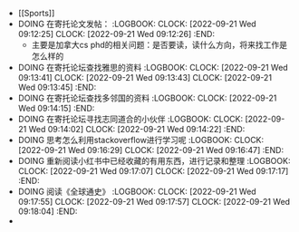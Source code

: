 - [[Sports]]
- DOING 在寄托论文发帖：
  :LOGBOOK:
  CLOCK: [2022-09-21 Wed 09:12:25]
  CLOCK: [2022-09-21 Wed 09:12:26]
  :END:
	- 主要是加拿大cs phd的相关问题：是否要读，读什么方向，将来找工作是怎么样的
- DOING 在寄托论坛查找雅思的资料
  :LOGBOOK:
  CLOCK: [2022-09-21 Wed 09:13:41]
  CLOCK: [2022-09-21 Wed 09:13:43]
  CLOCK: [2022-09-21 Wed 09:13:45]
  :END:
- DOING 在寄托论坛查找多邻国的资料
  :LOGBOOK:
  CLOCK: [2022-09-21 Wed 09:14:15]
  :END:
- DOING 在寄托论坛寻找志同道合的小伙伴
  :LOGBOOK:
  CLOCK: [2022-09-21 Wed 09:14:02]
  CLOCK: [2022-09-21 Wed 09:14:22]
  :END:
- DOING 思考怎么利用stackoverflow进行学习呢
  :LOGBOOK:
  CLOCK: [2022-09-21 Wed 09:16:29]
  CLOCK: [2022-09-21 Wed 09:16:47]
  :END:
- DOING 重新阅读小红书中已经收藏的有用东西，进行记录和整理
  :LOGBOOK:
  CLOCK: [2022-09-21 Wed 09:17:07]
  CLOCK: [2022-09-21 Wed 09:17:17]
  :END:
- DOING 阅读《全球通史》
  :LOGBOOK:
  CLOCK: [2022-09-21 Wed 09:17:55]
  CLOCK: [2022-09-21 Wed 09:17:57]
  CLOCK: [2022-09-21 Wed 09:18:04]
  :END:
-